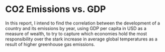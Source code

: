 # CO2 Emissions vs. GDP
In this report, I intend to find the correlation between the development of a country and its emissions by year, using GDP per capita in USD as a measure of wealth, to try to capture which economies hold the most responsibility over the stark increase in average global temperatures as a result of higher greenhouse gas emissions.
